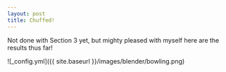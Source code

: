 ```yaml
---
layout: post
title: Chuffed!
---
```


Not done with Section 3 yet, but mighty pleased with myself here are the results thus far!

![_config.yml]({{ site.baseurl }}/images/blender/bowling.png)
